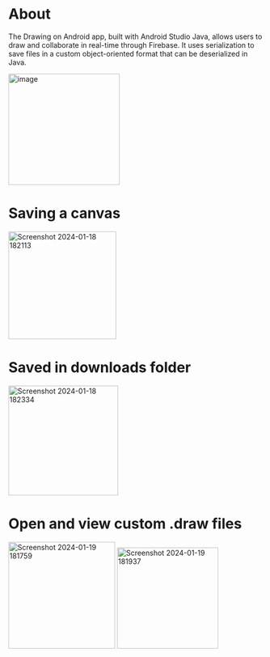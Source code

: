 # About

The Drawing on Android app, built with Android Studio Java, allows users to draw and collaborate in real-time through Firebase. It uses serialization to save files in a custom object-oriented format that can be deserialized in Java.

<img width="220" alt="image" src="https://github.com/gandmatthew/Drawing-on-Android/assets/89164395/e1606384-cc34-4c0c-a8af-9a67ad08126b">

# Saving a canvas

<img width="213" alt="Screenshot 2024-01-18 182113" src="https://github.com/gandmatthew/Drawing-on-Android/assets/89164395/74b69cb1-ac9a-456b-84dd-460d51422988">

# Saved in downloads folder

<img width="217" alt="Screenshot 2024-01-18 182334" src="https://github.com/gandmatthew/Drawing-on-Android/assets/89164395/650411c1-a68e-485f-923c-a75a13c7b9e2">

# Open and view custom .draw files

<img width="211" alt="Screenshot 2024-01-19 181759" src="https://github.com/gandmatthew/Drawing-on-Android/assets/89164395/da92d6aa-ba04-4490-b394-c2f50a141f3b">

<img width="200" alt="Screenshot 2024-01-19 181937" src="https://github.com/gandmatthew/Drawing-on-Android/assets/89164395/5731cd4c-d083-4ca4-ae67-0aa8ef5e2ecc">
